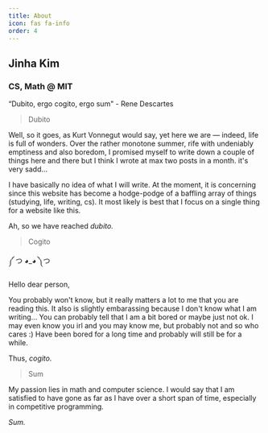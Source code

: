 ```yaml
---
title: About
icon: fas fa-info
order: 4
---
```

## Jinha Kim 

### CS, Math @ MIT 

“Dubito, ergo cogito, ergo sum" - Rene Descartes 

> Dubito

Well, so it goes, as Kurt Vonnegut would say, yet here we are — indeed, life is full of wonders. Over the rather monotone summer, rife with undeniably emptiness and also boredom, I promised myself to write down a couple of things here and there but I think I wrote at max two posts in a month. it's very sadd... 

I have basically no idea of what I will write. At the moment, it is concerning since this website has become a hodge-podge of a baffling array of things (studying, life, writing, cs). It most likely is best that I focus on a single thing for a website like this. 

Ah, so we have reached *dubito.* 

> Cogito 

༼ つ ◕_◕ ༽つ 

Hello dear person, 

You probably won't know, but it really matters a lot to me that you are reading this. It also is slightly embarassing because I don't know what I am writing... You can probably tell that I am a bit bored or maybe just not ok. I may even know you irl and you may know me, but probably not and so who cares :) Have been bored for a long time and probably will still be for a while. 

<!-- I was born in Masschusetts on December 31st, 2003 with one issue, that being the 13-hour time difference between Korea and America. So, I got my Korean passport (parents are korean citizen), and it says that I was born on January 1st, 2004. By all means, being born in two different years isn't the sort of thing you can see too often. I mean a typical Korean / American dual citizen would have an age difference of 1, it differs by 2 for me.  -->

Thus, *cogito.* 

> Sum 

My passion lies in math and computer science. I would say that I am satisfied to have gone as far as I have over a short span of time, especially in competitive programming. 

<!-- where I really was so bad that I had to sink into utter misery everytime I looked at my code. It is interesting to note that I seem to be a victim of the initial stages of the dunning-kruger effect but from right to left, not left to right. As with all things, with more time spent attempting to accept any such cognitive bias, I found myself having become quite decent in competitive programming.  --> 

<!-- $\exists{\textrm{human}} \notin \textrm{humans}$.  -->

<!-- No worries though, I am full of surprises?   -->

*Sum.* 